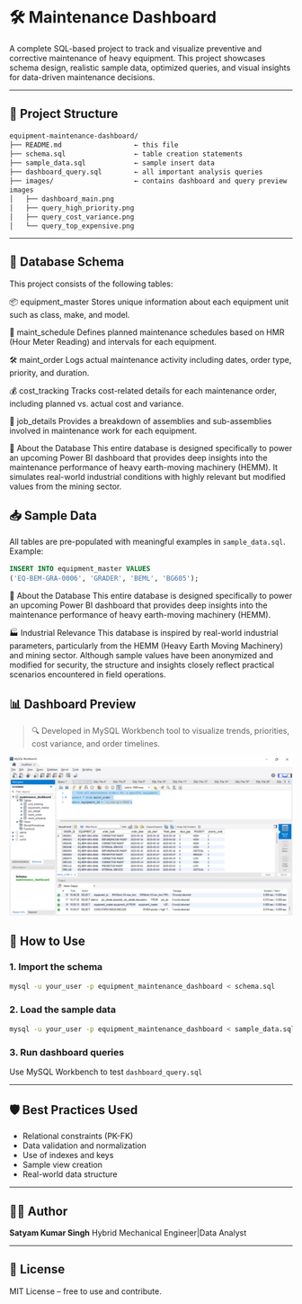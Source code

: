 # 🛠️ Maintenance Dashboard

A complete SQL-based project to track and visualize preventive and corrective maintenance of heavy equipment. This project showcases schema design, realistic sample data, optimized queries, and visual insights for data-driven maintenance decisions.

---

## 📂 Project Structure

```
equipment-maintenance-dashboard/
├── README.md                  ← this file
├── schema.sql                 ← table creation statements
├── sample_data.sql            ← sample insert data
├── dashboard_query.sql        ← all important analysis queries
├── images/                    ← contains dashboard and query preview images
│   ├── dashboard_main.png
│   ├── query_high_priority.png
│   ├── query_cost_variance.png
│   └── query_top_expensive.png
```

---

## 🧱 Database Schema

This project consists of the following tables:

📦 equipment_master
Stores unique information about each equipment unit such as class, make, and model.

📅 maint_schedule
Defines planned maintenance schedules based on HMR (Hour Meter Reading) and intervals for each equipment.

🛠️ maint_order
Logs actual maintenance activity including dates, order type, priority, and duration.

💰 cost_tracking
Tracks cost-related details for each maintenance order, including planned vs. actual cost and variance.

🔧 job_details
Provides a breakdown of assemblies and sub-assemblies involved in maintenance work for each equipment.

🧾 About the Database
This entire database is designed specifically to power an upcoming Power BI dashboard that provides deep insights into the maintenance performance of heavy earth-moving machinery (HEMM). It simulates real-world industrial conditions with highly relevant but modified values from the mining sector.


## 📥 Sample Data

All tables are pre-populated with meaningful examples in `sample_data.sql`. Example:

```sql
INSERT INTO equipment_master VALUES
('EQ-BEM-GRA-0006', 'GRADER', 'BEML', 'BG605');

```

🧾 About the Database
This entire database is designed specifically to power an upcoming Power BI dashboard that provides deep insights into the maintenance performance of heavy earth-moving machinery (HEMM).



🏭 Industrial Relevance
This database is inspired by real-world industrial parameters, particularly from the HEMM (Heavy Earth Moving Machinery) and mining sector.
Although sample values have been anonymized and modified for security, the structure and insights closely reflect practical scenarios encountered in field operations.



## 📊 Dashboard Preview

> 🔍 Developed in MySQL Workbench tool to visualize trends, priorities, cost variance, and order timelines.

![Dashboard Overview](./images/maintenance_dashboard.png)


## 🚀 How to Use

### 1. Import the schema

```bash
mysql -u your_user -p equipment_maintenance_dashboard < schema.sql
```

### 2. Load the sample data

```bash
mysql -u your_user -p equipment_maintenance_dashboard < sample_data.sql
```

### 3. Run dashboard queries

Use MySQL Workbench to test `dashboard_query.sql`

---

## 🛡️ Best Practices Used

* Relational constraints (PK-FK)
* Data validation and normalization
* Use of indexes and keys
* Sample view creation
* Real-world data structure

---

## 👨‍💻 Author

**Satyam Kumar Singh**
Hybrid Mechanical Engineer|Data Analyst


---

## 📎 License

MIT License – free to use and contribute.
